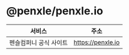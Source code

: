 # @penxle/penxle.io

| 서비스                 | 주소              |
| ---------------------- | ----------------- |
| 펜슬컴퍼니 공식 사이트 | https://penxle.io |
